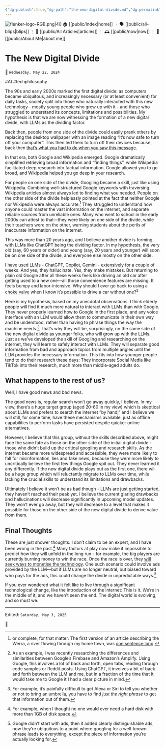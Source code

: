 ```yaml
---
{"dg-publish":true,"dg-path":"the-new-digital-divide.md","dg-permalink":"the-new-digital-divide/","permalink":"/the-new-digital-divide/","title":"The New Digital Divide"}
---
```



<div class="transclusion internal-embed is-loaded"><div class="markdown-embed">




![flenker-logo-RGB.png|40](/img/user/attachments/flenker-logo-RGB.png)
🏠 [[public/Index\|home]]  ⋮ 🗣️ [[public/all-blips\|blips]] ⋮  📝 [[public/All Articles\|articles]]  ⋮ 🕰️ [[public/now\|now]] ⋮ 🪪 [[public/About Me\|about me]]


</div></div>


# The New Digital Divide
<p><span>📆 <code>Wednesday, May 22, 2024</code></span></p>
#AI #techphilosophy

The 90s and early 2000s marked the first digital divide: as computers became ubiquitous, and increasingly necessary (or at least convenient) for daily tasks, society split into those who naturally  interacted with this new technology - mostly young people who grew up with it - and those who struggled to understand its concepts, limitations and possibilities. My hypothesis is that we are now witnessing the formation of a new digital divide, with LLMs as the dividing factor.

Back then, people from one side of the divide could easily prank others by replacing the desktop wallpaper with an image reading “It’s now safe to turn off your computer”. This then led them to turn off their devices because, back then [that’s what you had to do when you saw this message](https://www.reddit.com/r/nostalgia/comments/143tyun/its_now_safe_to_turn_off_your_computer_message/).

In that era, both Google and Wikipedia emerged. Google dramatically simplified retrieving broad information and “finding things”, while Wikipedia facilitated deep research into factual information. Google allowed you to go broad, and Wikipedia helped you go deep in your research.

For people on one side of the divide, Googling became a skill, just like using Wikipedia.  Combining well-structured Google keywords with traversing Wikipedia articles almost always led to finding what you needed. People on the other side of the divide helplessly pointed at the fact that neither Google nor Wikipedia were always accurate.[^1] They struggled to understand  how anyone could master the vast information on the internet, and separate reliable sources from unreliable ones. Many who went to school in the early 2000s can attest to that—they were likely on one side of the divide, while their teachers were on the other, warning students about the perils of inaccurate information on the internet.

This was more than 20 years ago, and I believe another divide is forming, with LLMs like ChatGPT being the dividing factor. In my hypothesis, the very old (say, 60 years or older) and young (say, 20 years and younger) will soon be on one side of the divide, and everyone else mostly on the other side.

I have used LLMs - ChatGPT, Copilot, Gemini - extensively for a couple of weeks. And yes, they hallucinate. Yes, they make mistakes. But returning to plain old Google after all these weeks feels like driving an old car after getting used to a new one—all those convenience features are missing. It feels bumpy and labor-intensive.  Why should I ever go back to using a [choke valve](https://en.wikipedia.org/wiki/Choke_valve) when I know it’s possible to drive a car without one?[^2]

Here is my hypothesis, based on my anecdotal observations: I think elderly people will find it much more natural to interact with LLMs than with Google. They never properly learned how to Google in the first place, and any voice interface with an LLM would allow them to communicate in their own way and be understood, rather than having to phrase things the way the machine needs.[^3] That’s why they will be, surprisingly, on the same side of the new digital divide as younger folks, who will grow up with the LLMs. Just as we've developed the skill of Googling and researching on the internet, they will learn to safely interact with LLMs. They will separate good information from bad and approach topics from multiple angles until the LLM provides the necessary information. This fits into how younger people tend to do their research these days: They incorporate Social Media like TikTok into their research, much more than middle-aged adults do.

## What happens to the rest of us?
Well, I have good news and bad news.

The good news is, regular search won’t go away quickly, I believe. In my view, there’s a huge target group (aged 20-60 in my view) which is skeptical about LLMs and prefers to search the internet “by hand,” and I believe we will still, for some time, have these mechanisms available, just as offline capabilities to perform tasks have persisted despite quicker online alternatives.

However, I believe that this group, without the skills described above, might face the same fate as those on the other side of the initial digital divide - those who didn’t build up the critical googling and research skills. As the internet became more widespread and accessible, they were more likely to fall for misinformation, lies and fake news, because they were more likely to uncritically believe the first few things Google spit out. They never learned it any differently. If the new digital divide plays out as the first one, there will be a huge group which will reluctantly migrate to LLMs over time, while lacking the crucial skills to understand its limitations and drawbacks.

Ultimately I believe it won’t be as bad though - LLMs are just getting started, they haven’t reached their peak yet. I believe the current glaring drawbacks and hallucinations will decrease significantly in upcoming model updates. They won’t ever go away, but they will decrease to a level that makes it possible for those on the other side of the new digital divide to derive value from them.

## Final Thoughts
These are just shower thoughts. I don’t claim to be an expert, and I have been wrong in the past.[^4] Many factors at play now make it impossible to predict how they will unfold in the long run - for example, the big players are currently burning money to win the race. Once the race is over, they [will seek ways to monetise the technology](https://www.wired.com/story/tiktok-platforms-cory-doctorow/).  One such scenario could involve ads provided by the LLM—but if LLMs are no longer neutral, but biased toward who pays for the ads, this could change the divide in unpredictable ways.[^5]

If you ever wondered what it felt like to live through a significant technological change, like the introduction of the internet: This is it. We’re in the middle of it, and we haven’t seen the end. The digital world is evolving, and so must we.

[^1]: or complete, for that matter. The first version of an article describing the Werra, a river flowing through my home town, was [one sentence long](https://de.wikipedia.org/w/index.php?title=Werra&oldid=61050).
[^2]: As an example, I was recently researching the differences and similarities between Google’s Firebase and Amazon’s Amplify. Using Google, this involves a lot of back and forth, open tabs, reading through code samples or Reddit posts. Using ChatGPT, it involves a bit of back and forth between the LLM and me, but in a fraction of the time that it would take me to Google it I had a clear picture in mind.
[^3]: For example, it’s painfully difficult to get Alexa or Siri to tell you whether or not to bring an umbrella, you have to find _just the right phrase_ to get that information out of them.
[^4]: For example, when I thought no one would ever need a hard disk with more than 1GB of disk space.
[^5]: Google didn’t start with ads, then it added clearly distinguishable ads, now they’re ubiquitous to a point where googling for a well-known phrase leads to everything, except the piece of information you’re actually looking for.


- - -
<p><span>Edited: <code>Saturday, May 3, 2025</code></span></p>
👾
